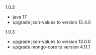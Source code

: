 1.0.3
- java 17
- upgrade json-values to version 12.4.0

1.0.3
- upgrade json-values to version 13.0.0
- upgrade mongo-core to version 4.11.1